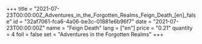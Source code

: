 +++
title = "2021-07-23T00:00:00Z_Adventures_in_the_Forgotten_Realms_Feign_Death_[en]_false"
id = "32af7061-fca6-4a06-be3c-01881e6b96f7"
date = "2021-07-23T00:00:00Z"
name = "Feign Death"
lang = ["en"]
price = "0.21"
quantity = 4
foil = false
set = "Adventures in the Forgotten Realms"
+++
